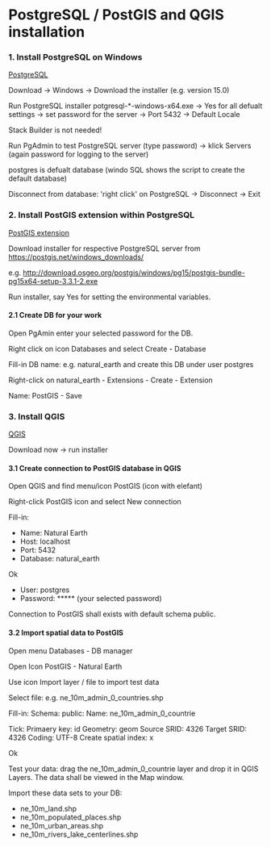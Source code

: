 # PostgreSQL / PostGIS and QGIS installation

### 1. Install PostgreSQL on Windows 

[PostgreSQL](https://www.postgresql.org/) 

Download -> Windows -> Download the installer (e.g. version 15.0) 

Run PostgreSQL installer potgresql-*-windows-x64.exe -> Yes for all defualt settings
-> set password for the server -> Port 5432 -> Default Locale 


Stack Builder is not needed! 

Run PgAdmin to test PostgreSQL server (type password) -> klick Servers (again password for logging to the server)

postgres is defualt database (windo SQL shows the script to create the default database)

Disconnect from database: 'right click' on PostgreSQL -> Disconnect -> Exit 


### 2. Install PostGIS extension within PostgreSQL 

[PostGIS extension](https://postgis.net)

Download installer for respective PostgreSQL server from https://postgis.net/windows_downloads/ 

e.g. http://download.osgeo.org/postgis/windows/pg15/postgis-bundle-pg15x64-setup-3.3.1-2.exe  

Run installer, say Yes for setting the environmental variables. 


#### 2.1 Create DB for your work 

Open PgAmin enter your selected password for the DB. 

Right click on icon Databases and select Create - Database 

Fill-in DB name: e.g. natural_earth and create this DB under user postgres 

Right-click on natural_earth - Extensions - Create - Extension 

Name: PostGIS - Save 


### 3. Install QGIS 

[QGIS](https://qgis.org)

Download now -> run installer 

#### 3.1 Create connection to PostGIS database in QGIS 

Open QGIS and find menu/icon PostGIS (icon with elefant) 

Right-click PostGIS icon and select New connection 

Fill-in: 
- Name: Natural Earth 
- Host: localhost
- Port: 5432
- Database: natural_earth

Ok

- User: postgres
- Password: ***** (your selected password) 

Connection to PostGIS shall exists with default schema public. 

#### 3.2 Import spatial data to PostGIS 

Open menu Databases - DB manager 

Open Icon PostGIS - Natural Earth 

Use icon Import layer / file to import test data 

Select file: e.g. ne_10m_admin_0_countries.shp 

Fill-in: 
Schema: public: 
Name:  ne_10m_admin_0_countrie

Tick: 
Primaery key: id
Geometry: geom
Source SRID: 4326
Target SRID: 4326 
Coding: UTF-8 
Create spatial index: x 

Ok

Test your data: drag the  ne_10m_admin_0_countrie layer and drop it in QGIS Layers. The data shall be viewed in the Map window. 

Import these data sets to your DB:
- ne_10m_land.shp 
- ne_10m_populated_places.shp 
- ne_10m_urban_areas.shp
- ne_10m_rivers_lake_centerlines.shp


